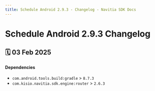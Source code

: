```yaml
---
title: Schedule Android 2.9.3 - Changelog - Navitia SDK Docs
---
```


# Schedule Android 2.9.3 Changelog

<h2>🗓 03 Feb 2025</h2>

#### Dependencies
- `com.android.tools.build:gradle` > `8.7.3`
- `com.kisio.navitia.sdk.engine:router` > `2.6.3`

